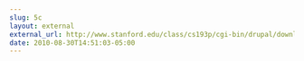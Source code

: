 ```yaml
---
slug: 5c
layout: external
external_url: http://www.stanford.edu/class/cs193p/cgi-bin/drupal/downloads-2010-winter
date: 2010-08-30T14:51:03-05:00
---
```

